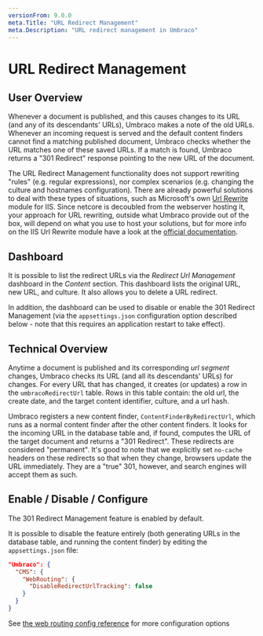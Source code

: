 ```yaml
---
versionFrom: 9.0.0
meta.Title: "URL Redirect Management"
meta.Description: "URL redirect management in Umbraco"
---
```


# URL Redirect Management

## User Overview

Whenever a document is published, and this causes changes to its URL (and any of its descendants' URLs), Umbraco makes a note of the old URLs. Whenever an incoming request is served and the default content finders cannot find a matching published document, Umbraco checks whether the URL matches one of these saved URLs. If a match is found, Umbraco returns a "301 Redirect" response pointing to the new URL of the document.

The URL Redirect Management functionality does not support rewriting "rules" (e.g. regular expressions), nor complex scenarios (e.g. changing the culture and hostnames configuration). There are already powerful solutions to deal with these types of situations, such as Microsoft's own [Url Rewrite](https://www.iis.net/downloads/microsoft/url-rewrite) module for IIS. Since netcore is decoubled from the webserver hosting it, your approach for URL rewriting, outside what Umbraco provide out of the box, will depend on what you use to host your solutions, but for more info on the IIS Url Rewrite module have a look at the [official documentation](https://docs.microsoft.com/en-us/iis/extensions/url-rewrite-module/url-rewrite-module-configuration-reference).

## Dashboard

It is possible to list the redirect URLs via the *Redirect Url Management* dashboard in the *Content* section. This dashboard lists the original URL, new URL, and culture. It also allows you to delete a URL redirect.

In addition, the dashboard can be used to disable or enable the 301 Redirect Management (via the `appsettings.json` configuration option described below - note that this requires an application restart to take effect).

## Technical Overview

Anytime a document is published and its corresponding *url segment* changes, Umbraco checks its URL (and all its descendants' URLs) for changes. For every URL that has changed, it creates (or updates) a row in the `umbracoRedirectUrl` table. Rows in this table contain: the old url, the create date, and the target content identifier, culture, and a url hash.

Umbraco registers a new content finder, `ContentFinderByRedirectUrl`, which runs as a normal content finder after the other content finders. It looks for the incoming URL in the database table and, if found, computes the URL of the target document and returns a "301 Redirect". These redirects are considered "permanent". It's good to note that we explicitly set `no-cache` headers on these redirects so that when they change, browsers update the URL immediately. They are a "true" 301, however, and search engines will accept them as such.

## Enable / Disable / Configure

The 301 Redirect Management feature is enabled by default.

It is possible to disable the feature entirely (both generating URLs in the database table, and running the content finder) by editing the `appsettings.json` file:

```json
"Umbraco": {
  "CMS": {
    "WebRouting": {
      "DisableRedirectUrlTracking": false
    }
  }
}
```

See [the web routing config reference](../../V9-Config/WebRoutingSettings/index.md) for more configuration options

